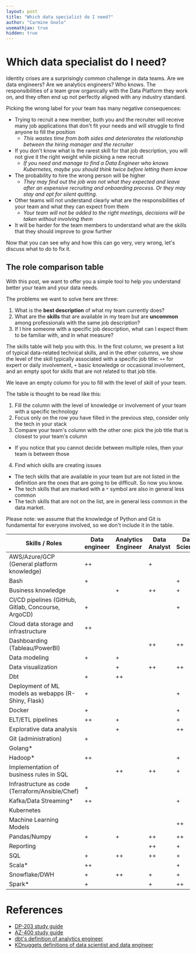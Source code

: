 ```yaml
---
layout: post
title: "Which data specialist do I need?"
author: "Carmine Gnolo"
usemathjax: true
hidden: true
---
```


# Which data specialist do I need?

Identity crises are a surprisingly common challenge in data teams. Are we data engineers? Are we analytics engineers? Who knows. 
The responsibilities of a team grow organically with the Data Platform they work on, and they often end up not perfectly aligned with any industry standard. 

Picking the wrong label for your team has many negative consequences:
* Trying to recruit a new member, both you and the recruiter will receive many job applications that don't fit your needs and will struggle to find anyone to fill the position
  * *This wastes time from both sides and deteriorates the relationship between the hiring manager and the recruiter*
* If you don't know what is the rarest skill for that job description, you will not give it the right weight while picking a new recruit
  * *If you need and manage to find a Data Engineer who knows Kubernetes, maybe you should think twice before letting them know*
* The probability to hire the wrong person will be higher
  * *They may find out the job was not what they expected and leave after an expensive recruiting and onboarding process. Or they may stay and opt for silent quitting.*
* Other teams will not understand clearly what are the responsibilities of your team and what they can expect from them
  * *Your team will not be added to the right meetings, decisions will be taken without involving them*
* It will be harder for the team members to understand what are the skills that they should improve to grow further

Now that you can see why and how this can go very, very wrong, let's discuss what to do to fix it. 

## The role comparison table
With this post, we want to offer you a simple tool to help you understand better your team and your data needs. 

The problems we want to solve here are three: 
1. What is the **best description** of what my team currently does?
2. What are the **skills** that are available in my team but are **uncommon** among professionals with the same job description?
3. If I hire someone with a specific job description, what can I expect them to be familiar with, and in what measure?

The skills table will help you with this. In the first column, we present a list of typical data-related technical skills, and in the other
columns, we show the level of the skill typically associated with a specific job title: `++` for expert or daily involvement, `+` basic knowledge
or occasional involvement, and an empty spot for skills that are not related to that job title. 

We leave an empty column for you to fill with the level of skill of your team. 

The table is thought to be read like this: 
1. Fill the column with the level of knowledge or involvement of your team with a specific technology
2. Focus only on the row you have filled in the previous step, consider only the tech in your stack
3. Compare your team's column with the other one: pick the job title that is closest to your team's column
  * If you notice that you cannot decide between multiple roles, then your team is between those
4. Find which skills are creating issues
  * The tech skills that are available in your team but are not listed in the definition are the ones that are going to be difficult. So now you know.
  * The tech skills that are marked with a `*` symbol are also in general less common
  * The tech skills that are not on the list, are in general less common in the data market.

Please note: we assume that the knowledge of Python and Git is fundamental for everyone involved, so we don't include it in the table.

| **Skills** / **Roles**                              | Data engineer | Analytics Engineer | Data Analyst | Data Scientist | ML Engineer | Cloud/DevOps Engineer | **Your team** |
| --------------------------------------------------- | ------------- | ------------------ | ------------ | -------------- | ----------- | --------------------- | ------------- |
| AWS/Azure/GCP (General platform knowledge)          | ++            |                    | +            |                | +           | ++                    |               |
| Bash                                                | +             |                    |              | +              | +           | +                     |               |
| Business knowledge                                  |               | +                  | ++           | +              | +           |                       |               |
| CI/CD pipelines (GitHub, Gitlab, Concourse, ArgoCD) | +             |                    |              | +              | +           | ++                    |               |
| Cloud data storage and infrastructure               | ++            |                    |              |                |             | +                     |               |
| Dashboarding (Tableau/PowerBI)                      |               |                    | ++           | ++             | +           |                       |               |
| Data modeling                                       | +             | +                  |              |                | +           |                       |               |
| Data visualization                                  |               | +                  | ++           | ++             | +           |                       |               |
| Dbt                                                 | +             | ++                 |              |                | +           |                       |               |
| Deployment of ML models as webapps (R-Shiny, Flask) | +             |                    |              | +              | ++          |                       |               |
| Docker                                              | +             |                    |              | +              | +           | +                     |               |
| ELT/ETL pipelines                                   | ++            | +                  |              | +              | +           |                       |               |
| Explorative data analysis                           |               | +                  |              | ++             | +           |                       |               |
| Git (administration)                                | +             |                    |              |                |             | ++                    |               |
| Golang*                                             |               |                    |              |                |             | +                     |               |
| Hadoop*                                             | ++            |                    |              | +              | +           |                       |               |
| Implementation of business rules in SQL             |               | ++                 | ++           | +              | +           |                       |               |
| Infrastructure as code (Terraform/Ansible/Chef)     | +             |                    |              |                |             | ++                    |               |
| Kafka/Data Streaming*                               | ++            |                    |              | +              | +           |                       |               |
| Kubernetes                                          |               |                    |              |                |             | ++                    |               |
| Machine Learning Models                             |               |                    |              | ++             | ++          |                       |               |
| Pandas/Numpy                                        | +             | +                  | ++           | ++             | ++          |                       |               |
| Reporting                                           |               |                    | ++           | +              | +           |                       |               |
| SQL                                                 | +             | ++                 | ++           | +              | +           |                       |               |
| Scala*                                              | ++            |                    |              | +              | +           |                       |               |
| Snowflake/DWH                                       | +             | ++                 | +            | +              | +           |                       |               |
| Spark*                                              | +             |                    | +            | ++             | ++          |                       |               |


# References
* [DP-203 study guide](https://query.prod.cms.rt.microsoft.com/cms/api/am/binary/RE4MbYT)
* [AZ-400 study guide](https://query.prod.cms.rt.microsoft.com/cms/api/am/binary/RE3VP8d)
* [dbt's definition of analytics engineer](https://www.getdbt.com/what-is-analytics-engineering/)
* [KDnuggets definitions of data scientist and data engineer](https://www.kdnuggets.com/2021/05/data-scientist-data-engineer-data-careers-explained.html)